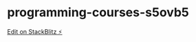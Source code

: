# programming-courses-s5ovb5

[Edit on StackBlitz ⚡️](https://stackblitz.com/edit/programming-courses-s5ovb5)